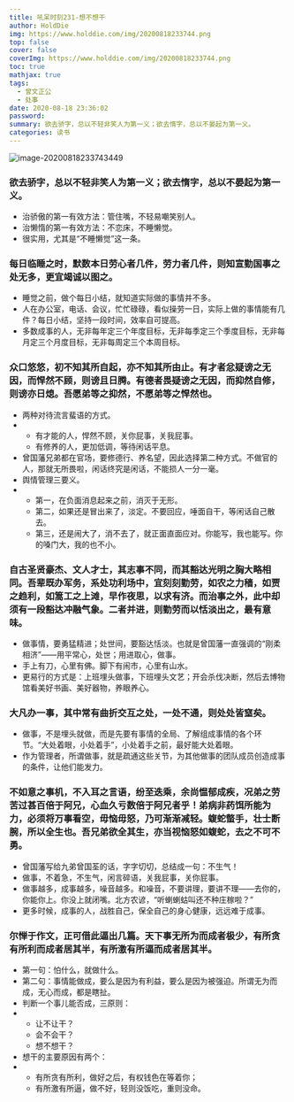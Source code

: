 ```yaml
---
title: 吼呆时刻231-想不想干
author: HoldDie
img: https://www.holddie.com/img/20200818233744.png
top: false
cover: false
coverImg: https://www.holddie.com/img/20200818233744.png
toc: true
mathjax: true
tags:
  - 曾文正公
  - 处事
date: 2020-08-18 23:36:02
password:
summary: 欲去骄字，总以不轻非笑人为第一义；欲去惰字，总以不晏起为第一义。
categories: 读书
---
```


![image-20200818233743449](https://www.holddie.com/img/20200818233744.png)

### 欲去骄字，总以不轻非笑人为第一义；欲去惰字，总以不晏起为第一义。

- 治骄傲的第一有效方法：管住嘴，不轻易嘲笑别人。
- 治懒惰的第一有效方法：不恋床，不睡懒觉。
- 很实用，尤其是“不睡懒觉”这一条。

### 每日临睡之时，默数本日劳心者几件，劳力者几件，则知宣勤国事之处无多，更宜竭诚以图之。

- 睡觉之前，做个每日小结，就知道实际做的事情并不多。
- 人在办公室，电话、会议，忙忙碌碌，看似操劳一日，实际上做的事情能有几件？每日小结，坚持一段时间，效率自可提高。
- 多数成事的人，无非每年定三个年度目标，无非每季定三个季度目标，无非每月定三个月度目标，无非每周定三个本周目标。

### 众口悠悠，初不知其所自起，亦不知其所由止。有才者忿疑谤之无因，而悍然不顾，则谤且日腾。有德者畏疑谤之无因，而抑然自修，则谤亦日熄。吾愿弟等之抑然，不愿弟等之悍然也。

- 两种对待流言蜚语的方式。
- - 有才能的人，悍然不顾，关你屁事，关我屁事。
  - 有修养的人，更加低调，等待闲话平息。
- 曾国藩兄弟都在官场，要修德行、养名望，因此选择第二种方式。不做官的人，那就无所畏啦，闲话终究是闲话，不能损人一分一毫。
- 舆情管理三要义。
- - 第一，在负面消息起来之前，消灭于无形。
  - 第二，如果还是冒出来了，淡定。不要回应，唾面自干，等闲话自己散去。
  - 第三，还是闹大了，消不去了，就正面直面应对。你能写，我也能写。你的嗓门大，我的也不小。

### 自古圣贤豪杰、文人才士，其志事不同，而其豁达光明之胸大略相同。吾辈既办军务，系处功利场中，宜刻刻勤劳，如农之力穑，如贾之趋利，如篙工之上滩，早作夜思，以求有济。而治事之外，此中却须有一段豁达冲融气象。二者并进，则勤劳而以恬淡出之，最有意味。

- 做事情，要勇猛精进；处世间，要豁达恬淡。也就是曾国藩一直强调的“刚柔相济”——用平常心，处世；用进取心，做事。
- 手上有刀，心里有佛。脚下有闹市，心里有山水。
- 更易行的方式是：上班埋头做事，下班埋头文艺；开会杀伐决断，然后去博物馆看美好书画、美好器物，养眼养心。

### 大凡办一事，其中常有曲折交互之处，一处不通，则处处皆窒矣。

- 做事，不是埋头就做，而是先要有事情的全局、了解组成事情的各个环节。“大处着眼，小处着手”，小处着手之前，最好能大处着眼。
- 作为管理者，所谓做事，就是疏通这些关节，为其他做事的团队成员创造成事的条件，让他们能发力。

### 不如意之事机，不入耳之言语，纷至迭乘，余尚愠郁成疾，况弟之劳苦过甚百倍于阿兄，心血久亏数倍于阿兄者乎！弟病非药饵所能为力，必须将万事看空，毋恼毋怒，乃可渐渐减轻。蝮蛇螫手，壮士断腕，所以全生也。吾兄弟欲全其生，亦当视恼怒如蝮蛇，去之不可不勇。

- 曾国藩写给九弟曾国荃的话，字字切切，总结成一句：不生气！
- 做事，不着急，不生气，闲言碎语，关我屁事，关你屁事。
- 做事越多，成事越多，噪音越多。和噪音，不要讲理，要讲不理——去你的，你能你上。你没上就闭嘴。北方农谚，“听蝲蝲蛄叫还不种庄稼啦？”
- 更多时候，成事的人，战胜自己，保全自己的身心健康，远远难于成事。

### 尔惮于作文，正可借此逼出几篇。天下事无所为而成者极少，有所贪有所利而成者居其半，有所激有所逼而成者居其半。

- 第一句：怕什么，就做什么。
- 第二句：事情能做成，要么是因为有利益，要么是因为被强迫。所谓无为而成，无心而成，都是瞎扯。
- 判断一个事儿能否成，三原则：
- - 让不让干？
  - 会不会干？
  - 想不想干？
- 想干的主要原因有两个：
- - 有所贪有所利，做好之后，有权钱色在等着你；
  - 有所激有所逼，做不好，轻则没饭吃，重则没命。